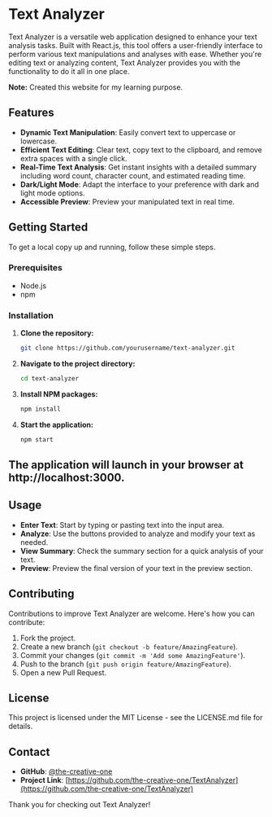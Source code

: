 # Text Analyzer

Text Analyzer is a versatile web application designed to enhance your text analysis tasks. Built with React.js, this tool offers a user-friendly interface to perform various text manipulations and analyses with ease. Whether you're editing text or analyzing content, Text Analyzer provides you with the functionality to do it all in one place.

**Note:**
    Created this website for my learning purpose.

## Features

- **Dynamic Text Manipulation**: Easily convert text to uppercase or lowercase.
- **Efficient Text Editing**: Clear text, copy text to the clipboard, and remove extra spaces with a single click.
- **Real-Time Text Analysis**: Get instant insights with a detailed summary including word count, character count, and estimated reading time.
- **Dark/Light Mode**: Adapt the interface to your preference with dark and light mode options.
- **Accessible Preview**: Preview your manipulated text in real time.

## Getting Started

To get a local copy up and running, follow these simple steps.

### Prerequisites

- Node.js
- npm

### Installation

1. **Clone the repository:**
    ```bash
    git clone https://github.com/yourusername/text-analyzer.git
2. **Navigate to the project directory:**
   ```bash
   cd text-analyzer
3. **Install NPM packages:**
    ```bash
    npm install
4. **Start the application:**
   ```bash
   npm start
## The application will launch in your browser at http://localhost:3000.

## Usage
- **Enter Text**: Start by typing or pasting text into the input area.
- **Analyze**: Use the buttons provided to analyze and modify your text as needed.
- **View Summary**: Check the summary section for a quick analysis of your text.
- **Preview**: Preview the final version of your text in the preview section.

## Contributing
Contributions to improve Text Analyzer are welcome. Here's how you can contribute:

1. Fork the project.
2. Create a new branch (`git checkout -b feature/AmazingFeature`).
3. Commit your changes (`git commit -m 'Add some AmazingFeature'`).
4. Push to the branch (`git push origin feature/AmazingFeature`).
5. Open a new Pull Request.

## License
This project is licensed under the MIT License - see the LICENSE.md file for details.

## Contact
- **GitHub**: [@the-creative-one](https://github.com/the-creative-one)
- **Project Link**: [https://github.com/the-creative-one/TextAnalyzer](https://github.com/the-creative-one/TextAnalyzer)

Thank you for checking out Text Analyzer!
